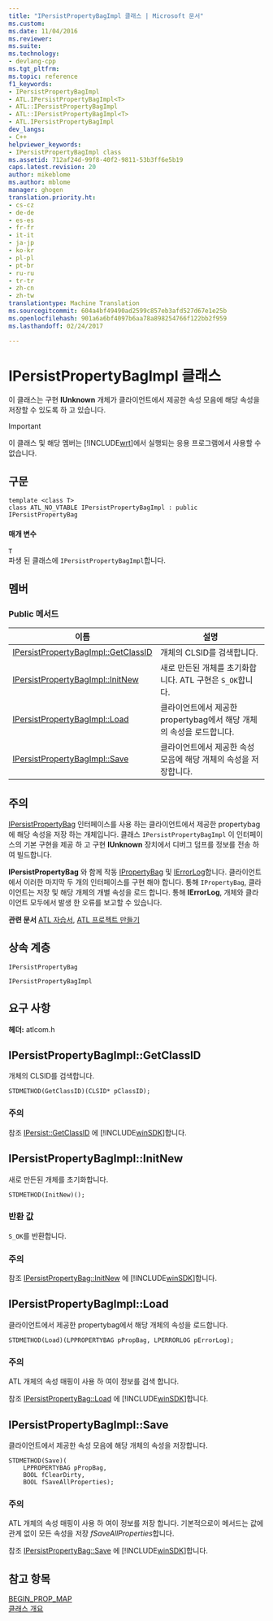 ```yaml
---
title: "IPersistPropertyBagImpl 클래스 | Microsoft 문서"
ms.custom: 
ms.date: 11/04/2016
ms.reviewer: 
ms.suite: 
ms.technology:
- devlang-cpp
ms.tgt_pltfrm: 
ms.topic: reference
f1_keywords:
- IPersistPropertyBagImpl
- ATL.IPersistPropertyBagImpl<T>
- ATL::IPersistPropertyBagImpl
- ATL::IPersistPropertyBagImpl<T>
- ATL.IPersistPropertyBagImpl
dev_langs:
- C++
helpviewer_keywords:
- IPersistPropertyBagImpl class
ms.assetid: 712af24d-99f8-40f2-9811-53b3ff6e5b19
caps.latest.revision: 20
author: mikeblome
ms.author: mblome
manager: ghogen
translation.priority.ht:
- cs-cz
- de-de
- es-es
- fr-fr
- it-it
- ja-jp
- ko-kr
- pl-pl
- pt-br
- ru-ru
- tr-tr
- zh-cn
- zh-tw
translationtype: Machine Translation
ms.sourcegitcommit: 604a4bf49490ad2599c857eb3afd527d67e1e25b
ms.openlocfilehash: 901a6a6bf4097b6aa78a898254766f122bb2f959
ms.lasthandoff: 02/24/2017

---
```

# <a name="ipersistpropertybagimpl-class"></a>IPersistPropertyBagImpl 클래스
이 클래스는 구현 **IUnknown** 개체가 클라이언트에서 제공한 속성 모음에 해당 속성을 저장할 수 있도록 하 고 있습니다.  
  
> [!IMPORTANT]
>  이 클래스 및 해당 멤버는 [!INCLUDE[wrt](../../atl/reference/includes/wrt_md.md)]에서 실행되는 응용 프로그램에서 사용할 수 없습니다.  
  
## <a name="syntax"></a>구문  
  
```
template <class T>  
class ATL_NO_VTABLE IPersistPropertyBagImpl : public IPersistPropertyBag
```  
  
#### <a name="parameters"></a>매개 변수  
 `T`  
 파생 된 클래스에 `IPersistPropertyBagImpl`합니다.  
  
## <a name="members"></a>멤버  
  
### <a name="public-methods"></a>Public 메서드  
  
|이름|설명|  
|----------|-----------------|  
|[IPersistPropertyBagImpl::GetClassID](#getclassid)|개체의 CLSID를 검색합니다.|  
|[IPersistPropertyBagImpl::InitNew](#initnew)|새로 만든된 개체를 초기화합니다. ATL 구현은 `S_OK`합니다.|  
|[IPersistPropertyBagImpl::Load](#load)|클라이언트에서 제공한 propertybag에서 해당 개체의 속성을 로드합니다.|  
|[IPersistPropertyBagImpl::Save](#save)|클라이언트에서 제공한 속성 모음에 해당 개체의 속성을 저장합니다.|  
  
## <a name="remarks"></a>주의  
 [IPersistPropertyBag](https://msdn.microsoft.com/library/aa768205.aspx) 인터페이스를 사용 하는 클라이언트에서 제공한 propertybag에 해당 속성을 저장 하는 개체입니다. 클래스 `IPersistPropertyBagImpl` 이 인터페이스의 기본 구현을 제공 하 고 구현 **IUnknown** 장치에서 디버그 덤프를 정보를 전송 하 여 빌드합니다.  
  
 **IPersistPropertyBag** 와 함께 작동 [IPropertyBag](https://msdn.microsoft.com/library/aa768196.aspx) 및 [IErrorLog](https://msdn.microsoft.com/library/aa768231.aspx)합니다. 클라이언트에서 이러한 마지막 두 개의 인터페이스를 구현 해야 합니다. 통해 `IPropertyBag`, 클라이언트는 저장 및 해당 개체의 개별 속성을 로드 합니다. 통해 **IErrorLog**, 개체와 클라이언트 모두에서 발생 한 오류를 보고할 수 있습니다.  
  
 **관련 문서** [ATL 자습서](../../atl/active-template-library-atl-tutorial.md), [ATL 프로젝트 만들기](../../atl/reference/creating-an-atl-project.md)  
  
## <a name="inheritance-hierarchy"></a>상속 계층  
 `IPersistPropertyBag`  
  
 `IPersistPropertyBagImpl`  
  
## <a name="requirements"></a>요구 사항  
 **헤더:** atlcom.h  
  
##  <a name="a-namegetclassida--ipersistpropertybagimplgetclassid"></a><a name="getclassid"></a>IPersistPropertyBagImpl::GetClassID  
 개체의 CLSID를 검색합니다.  
  
```
STDMETHOD(GetClassID)(CLSID* pClassID);
```  
  
### <a name="remarks"></a>주의  
 참조 [IPersist::GetClassID](http://msdn.microsoft.com/library/windows/desktop/ms688664) 에 [!INCLUDE[winSDK](../../atl/includes/winsdk_md.md)]합니다.  
  
##  <a name="a-nameinitnewa--ipersistpropertybagimplinitnew"></a><a name="initnew"></a>IPersistPropertyBagImpl::InitNew  
 새로 만든된 개체를 초기화합니다.  
  
```
STDMETHOD(InitNew)();
```  
  
### <a name="return-value"></a>반환 값  
 `S_OK`를 반환합니다.  
  
### <a name="remarks"></a>주의  
 참조 [IPersistPropertyBag::InitNew](https://msdn.microsoft.com/library/aa768204.aspx) 에 [!INCLUDE[winSDK](../../atl/includes/winsdk_md.md)]합니다.  
  
##  <a name="a-nameloada--ipersistpropertybagimplload"></a><a name="load"></a>IPersistPropertyBagImpl::Load  
 클라이언트에서 제공한 propertybag에서 해당 개체의 속성을 로드합니다.  
  
```
STDMETHOD(Load)(LPPROPERTYBAG pPropBag, LPERRORLOG pErrorLog);
```  
  
### <a name="remarks"></a>주의  
 ATL 개체의 속성 매핑이 사용 하 여이 정보를 검색 합니다.  
  
 참조 [IPersistPropertyBag::Load](https://msdn.microsoft.com/library/aa768206.aspx) 에 [!INCLUDE[winSDK](../../atl/includes/winsdk_md.md)]합니다.  
  
##  <a name="a-namesavea--ipersistpropertybagimplsave"></a><a name="save"></a>IPersistPropertyBagImpl::Save  
 클라이언트에서 제공한 속성 모음에 해당 개체의 속성을 저장합니다.  
  
```
STDMETHOD(Save)(
    LPPROPERTYBAG pPropBag,
    BOOL fClearDirty,
    BOOL fSaveAllProperties);
```  
  
### <a name="remarks"></a>주의  
 ATL 개체의 속성 매핑이 사용 하 여이 정보를 저장 합니다. 기본적으로이 메서드는 값에 관계 없이 모든 속성을 저장 *fSaveAllProperties*합니다.  
  
 참조 [IPersistPropertyBag::Save](https://msdn.microsoft.com/library/aa768207.aspx) 에 [!INCLUDE[winSDK](../../atl/includes/winsdk_md.md)]합니다.  
  
## <a name="see-also"></a>참고 항목  
 [BEGIN_PROP_MAP](http://msdn.microsoft.com/library/bfe30be6-62c3-4dc2-bd49-21ef96f15427)   
 [클래스 개요](../../atl/atl-class-overview.md)

